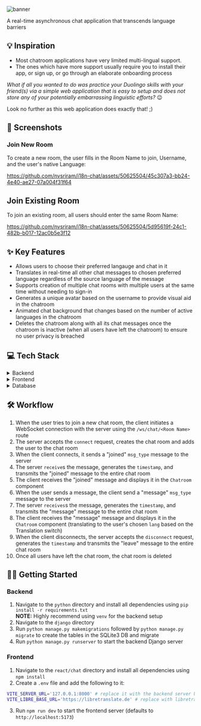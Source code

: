 ![banner](https://github.com/nvsriram/i18n-chat/assets/50625504/8a4d3d85-0597-4948-a214-c94ce1834223)

A real-time asynchronous chat application that transcends language barriers

## :bulb: Inspiration

- Most chatroom applications have very limited multi-lingual support.
- The ones which have more support usually require you to install their app, or sign up, or go through an elaborate onboarding process

_What if all you wanted to do was practice your Duolingo skills with your friend(s) via a simple web application that is easy to setup and does not store any of your potentially embarrassing linguistic efforts?_ :wink:

Look no further as this web application does exactly that! ;)

## 📸 Screenshots

### Join New Room

To create a new room, the user fills in the Room Name to join, Username, and the user's native Language:

https://github.com/nvsriram/i18n-chat/assets/50625504/45c307a3-bb24-4e40-ae27-07a004f31f64

## Join Existing Room

To join an existing room, all users should enter the same Room Name:

https://github.com/nvsriram/i18n-chat/assets/50625504/5d95619f-24c1-482b-b017-12ac0b5e3f12

## ✨ Key Features

- Allows users to choose their preferred langauge and chat in it
- Translates in real-time all other chat messages to chosen preferred language regardless of the source language of the message
- Supports creation of multiple chat rooms with multiple users at the same time without needing to sign-in
- Generates a unique avatar based on the username to provide visual aid in the chatroom
- Animated chat background that changes based on the number of active languages in the chatroom
- Deletes the chatroom along with all its chat messages once the chatroom is inactive (when all users have left the chatroom) to ensure no user privacy is breached

## 💻 Tech Stack

<details>
 <summary>Backend</summary>

- The backend is setup using Django
- It also uses [Django Channels](https://channels.readthedocs.io/en/stable/) to make use of WebSockets
- Models:
  | Name | Description | Fields  
  | ------------ | ------------------------------- | --
  | `ChatUser` | This represents the chat user. | `name`: username of the chat user in the chat room.  
  | | | `lang`: chosen preferred langauge of the user.  
  | `Message` | This represents a chat message. | `author`: user who posted the chat message.  
  | | | `room`: name of the `Room` where the chat message was posted.
  | | | `content`: text content of the chat message.  
  | | | `lang`: chosen preferred langauge of the user.  
  | | | `timestamp`: backend server timestamp of the received message.
  | `Room` | This represents a chat room. | `name`: identifier of the chat room.  
  | | | `users`: list of `ChatUser`s that are a part of the chat room.
- Websocket API route: `/ws/chat/<Room Name>`
- On `connect`:
  - Creates chat room if not done so previously
  - Adds the user to the chat room group
- On `disconnect`:
  - Removes the user from the chat room group
  - Deletes the chat room if all users have left the chat room
- On `send`:
  - Sends JSON data with `msg_type` ("joined" | "leave" | "message"), `message` (text content if "message" `msg_type`), `user_id`, `username`, `lang` (chosen preferred language), `timestamp` (backend server timestamp of event)
- On `receive`:

  - Performs the appropriate action based on the `msg_type` of the incoming JSON data
  - Transmits the received event to the entire chat room by performing a `send`
  </details>
  <details>
  <summary>Frontend</summary>

  - The frontend is setup using React - Typescript using [Vite](https://vitejs.dev/) as a SPA.
  - The `JoinRoom` component allows the user to enter the chat room they wish to join (or create), their name, and their preferred language and join the chat room.
  - The `Chatroom` component allows the user to chat and displays the chat room events and translated chat messages of everyone else in the chat room. Users can optionally toggle the Translation switch to have the chat messages be displayed without translation.

  </details>
  <details><summary>Database</summary>

  - Currently the database is a SQLite3 DB
  - The database would only need to store the messages and events for a single chat room session. Hence, high database scalability is not a requirement.
  </details>

## 🛠️ Workflow

1. When the user tries to join a new chat room, the client initiates a WebSocket connection with the server using the `/ws/chat/<Room Name>` route
2. The server accepts the `connect` request, creates the chat room and adds the user to the chat room
3. When the client connects, it sends a "joined" `msg_type` message to the server
4. The server `receive`s the message, generates the `timestamp`, and transmits the "joined" message to the entire chat room
5. The client receives the "joined" message and displays it in the `Chatroom` component
6. When the user sends a message, the client send a "message" `msg_type` message to the server
7. The server `receives`s the message, generates the `timestamp`, and transmits the "message" message to the entire chat room
8. The client receives the "message" message and displays it in the `Chatroom` component (translating to the user's chosen `lang` based on the Translation switch)
9. When the client disconnects, the server accepts the `disconnect` request, generates the `timestamp` and transmits the "leave" message to the entire chat room
10. Once all users have left the chat room, the chat room is deleted

## 🧑‍💻 Getting Started

### Backend

1. Navigate to the `python` directory and install all dependencies using `pip install -r requirements.txt` <br />**NOTE:** Highly recommend using `venv` for the backend setup
2. Navigate to the `django` directory
3. Run `python manage.py makemigrations` followed by `python manage.py migrate` to create the tables in the SQLite3 DB and migrate
4. Run `python manage.py runserver` to start the backend Django server

### Frontend

1. Navigate to the `react/chat` directory and install all dependencies using `npm install`
2. Create a `.env` file and add the following to it:

```bash
VITE_SERVER_URL='127.0.0.1:8000' # replace it with the backend server URL
VITE_LIBRE_BASE_URL='https://libretranslate.de' # replace with libretranslate URL
```

3. Run `npm run dev` to start the frontend server (defaults to `http://localhost:5173`)
